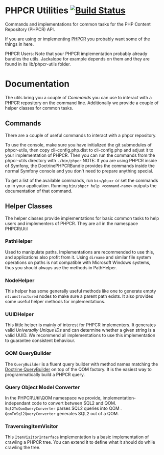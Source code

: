 # PHPCR Utilities [![Build Status](https://secure.travis-ci.org/phpcr/phpcr-utils.png)](http://travis-ci.org/phpcr/phpcr-utils)

Commands and implementations for common tasks for the PHP Content Repository (PHPCR) API.

If you are using or implementing [PHPCR](https://github.com/phpcr/phpcr) you
probably want some of the things in here.

PHPCR Users: Note that your PHPCR implementation probably already bundles the
utils. Jackalope for example depends on them and they are found in its
lib/phpcr-utils folder.


# Documentation

The utils bring you a couple of *Commands* you can use to interact with a PHPCR
repository on the command line. Additionally we provide a couple of helper
classes for common tasks.

## Commands

There are a couple of useful commands to interact with a phpcr repository.

To use the console, make sure you have initialized the git submodules of
phpcr-utils, then copy cli-config.php.dist to cli-config.php and adjust it
to your implementation of PHPCR. Then you can run the commands from the
phpcr-utils directory with ``./bin/phpcr``
NOTE: If you are using PHPCR inside of Symfony, the DoctrinePHPCRBundle
provides the commands inside the normal Symfony console and you don't need to
prepare anything special.

To get a list of the available commands, run `bin/phpcr` or set the commands up
in your application. Running `bin/phpcr help <command-name>` outputs the
documentation of that command.

## Helper Classes

The helper classes provide implementations for basic common tasks to help users
and implementers of PHPCR. They are all in the namespace PHPCR\Util

### PathHelper

Used to manipulate paths. Implementations are recommended to use this, and
applications also profit from it. Using `dirname` and similar file system
operations on paths is not compatible with Microsoft Windows systems, thus you
should always use the methods in PathHelper.

### NodeHelper

This helper has some generally useful methods like one to generate empty
`nt:unstructured` nodes to make sure a parent path exists. It also provides
some useful helper methods for implementations.

### UUIDHelper

This little helper is mainly of interest for PHPCR implementers. It generates
valid *Universally Unique IDs* and can determine whether a given string is a
valid UUID.
We recommend all implementations to use this implementation to guarantee
consistent behaviour.

### QOM QueryBuilder

The ``QueryBuilder`` is a fluent query builder with method names matching the
[Doctrine QueryBuilder](http://www.doctrine-project.org/docs/orm/2.1/en/reference/query-builder.html)
on top of the QOM factory. It is the easiest way to programmatically build a
PHPCR query.

### Query Object Model Converter

In the PHPCR\Util\QOM namespace we provide, implementation-independant code to
convert between SQL2 and QOM. ``Sql2ToQomQueryConverter`` parses SQL2 queries
into QOM . ``QomToSql2QueryConverter`` generates SQL2 out of a QOM.

### TraversingItemVisitor

This ``ItemVisitorInterface`` implementation is a basic implementation of crawling
a PHPCR tree. You can extend it to define what it should do while crawling the
tree.

